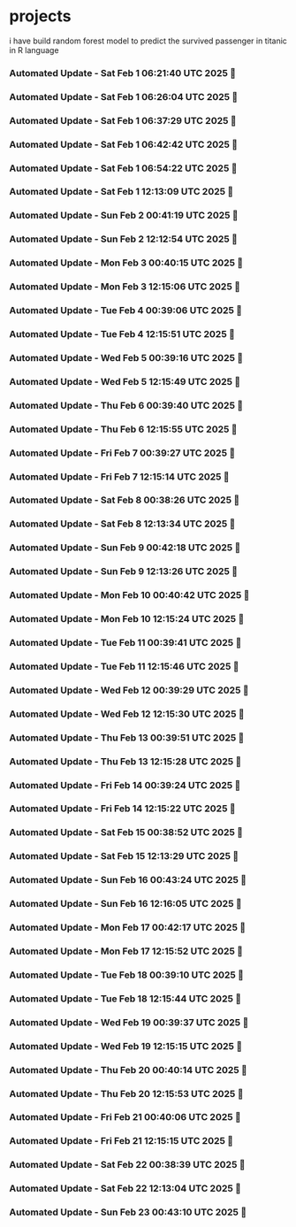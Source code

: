 # projects
i have build random forest model to predict the survived passenger in titanic in R language


### Automated Update - Sat Feb  1 06:21:40 UTC 2025 🚀


### Automated Update - Sat Feb  1 06:26:04 UTC 2025 🚀


### Automated Update - Sat Feb  1 06:37:29 UTC 2025 🚀


### Automated Update - Sat Feb  1 06:42:42 UTC 2025 🚀


### Automated Update - Sat Feb  1 06:54:22 UTC 2025 🚀


### Automated Update - Sat Feb  1 12:13:09 UTC 2025 🚀


### Automated Update - Sun Feb  2 00:41:19 UTC 2025 🚀


### Automated Update - Sun Feb  2 12:12:54 UTC 2025 🚀


### Automated Update - Mon Feb  3 00:40:15 UTC 2025 🚀


### Automated Update - Mon Feb  3 12:15:06 UTC 2025 🚀


### Automated Update - Tue Feb  4 00:39:06 UTC 2025 🚀


### Automated Update - Tue Feb  4 12:15:51 UTC 2025 🚀


### Automated Update - Wed Feb  5 00:39:16 UTC 2025 🚀


### Automated Update - Wed Feb  5 12:15:49 UTC 2025 🚀


### Automated Update - Thu Feb  6 00:39:40 UTC 2025 🚀


### Automated Update - Thu Feb  6 12:15:55 UTC 2025 🚀


### Automated Update - Fri Feb  7 00:39:27 UTC 2025 🚀


### Automated Update - Fri Feb  7 12:15:14 UTC 2025 🚀


### Automated Update - Sat Feb  8 00:38:26 UTC 2025 🚀


### Automated Update - Sat Feb  8 12:13:34 UTC 2025 🚀


### Automated Update - Sun Feb  9 00:42:18 UTC 2025 🚀


### Automated Update - Sun Feb  9 12:13:26 UTC 2025 🚀


### Automated Update - Mon Feb 10 00:40:42 UTC 2025 🚀


### Automated Update - Mon Feb 10 12:15:24 UTC 2025 🚀


### Automated Update - Tue Feb 11 00:39:41 UTC 2025 🚀


### Automated Update - Tue Feb 11 12:15:46 UTC 2025 🚀


### Automated Update - Wed Feb 12 00:39:29 UTC 2025 🚀


### Automated Update - Wed Feb 12 12:15:30 UTC 2025 🚀


### Automated Update - Thu Feb 13 00:39:51 UTC 2025 🚀


### Automated Update - Thu Feb 13 12:15:28 UTC 2025 🚀


### Automated Update - Fri Feb 14 00:39:24 UTC 2025 🚀


### Automated Update - Fri Feb 14 12:15:22 UTC 2025 🚀


### Automated Update - Sat Feb 15 00:38:52 UTC 2025 🚀


### Automated Update - Sat Feb 15 12:13:29 UTC 2025 🚀


### Automated Update - Sun Feb 16 00:43:24 UTC 2025 🚀


### Automated Update - Sun Feb 16 12:16:05 UTC 2025 🚀


### Automated Update - Mon Feb 17 00:42:17 UTC 2025 🚀


### Automated Update - Mon Feb 17 12:15:52 UTC 2025 🚀


### Automated Update - Tue Feb 18 00:39:10 UTC 2025 🚀


### Automated Update - Tue Feb 18 12:15:44 UTC 2025 🚀


### Automated Update - Wed Feb 19 00:39:37 UTC 2025 🚀


### Automated Update - Wed Feb 19 12:15:15 UTC 2025 🚀


### Automated Update - Thu Feb 20 00:40:14 UTC 2025 🚀


### Automated Update - Thu Feb 20 12:15:53 UTC 2025 🚀


### Automated Update - Fri Feb 21 00:40:06 UTC 2025 🚀


### Automated Update - Fri Feb 21 12:15:15 UTC 2025 🚀


### Automated Update - Sat Feb 22 00:38:39 UTC 2025 🚀


### Automated Update - Sat Feb 22 12:13:04 UTC 2025 🚀


### Automated Update - Sun Feb 23 00:43:10 UTC 2025 🚀
